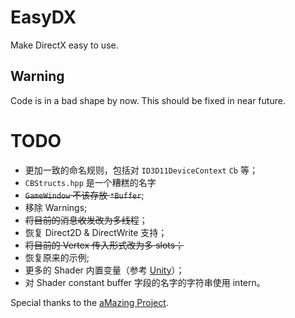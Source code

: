 # EasyDX
Make DirectX easy to use.

## Warning

Code is in a bad shape by now. This should be fixed in near future.

# TODO

* 更加一致的命名规则，包括对 `ID3D11DeviceContext` `Cb` 等；
* `CBStructs.hpp` 是一个糟糕的名字
* ~~`GameWindow` 不该存放 `*Buffer`~~;
* 移除 Warnings;
* ~~将目前的消息收发改为多线程~~；
* 恢复 Direct2D & DirectWrite 支持；
* ~~将目前的 Vertex 传入形式改为多 slots；~~
* 恢复原来的示例;
* 更多的 Shader 内置变量（参考 [Unity](https://docs.unity3d.com/Manual/SL-UnityShaderVariables.html)）；
* 对 Shader constant buffer 字段的名字的字符串使用 intern。

Special thanks to the [aMazing Project](https://github.com/AntiMoron/aMazing).
